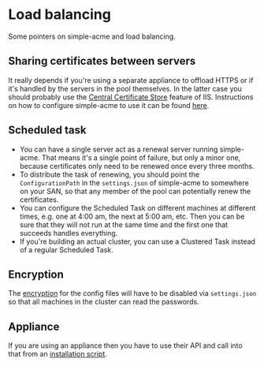 ---
---
# Load balancing
Some pointers on simple-acme and load balancing.

## Sharing certificates between servers
It really depends if you're using a separate appliance to offload HTTPS or if it's 
handled by the servers in the pool themselves. In the latter case you should probably 
use the [Central Certificate Store](https://blogs.msdn.microsoft.com/kaushal/2012/10/11/central-certificate-store-ccs-with-iis-8-windows-server-2012/) 
feature of IIS. Instructions on how to configure simple-acme to use it can be found 
[here](/reference/plugins/store/centralssl).

## Scheduled task
- You can have a single server act as a renewal server running simple-acme. That means it's a single 
  point of failure, but only a minor one, because certificates only need to be renewed once every
  three months.
- To distribute the task of renewing, you should point the `ConfigurationPath` in the `settings.json` 
  of simple-acme to somewhere on your SAN, so that any member of the pool can potentially renew the 
  certificates. 
- You can configure the Scheduled Task on different machines at different times, e.g. one at 4:00 am, 
  the next at 5:00 am, etc. Then you can be sure that they will not run at the same time and the first 
  one that succeeds handles everything.
- If you're building an actual cluster, you can use a Clustered Task instead of a regular Scheduled Task.

## Encryption
The [encryption](/manual/advanced-use/encryption) for the config files will have to be disabled via `settings.json` so that all machines 
in the cluster can read the passwords.

## Appliance
If you are using an appliance then you have to use their API and call into that from an [installation script](/reference/plugins/installation/script). 
